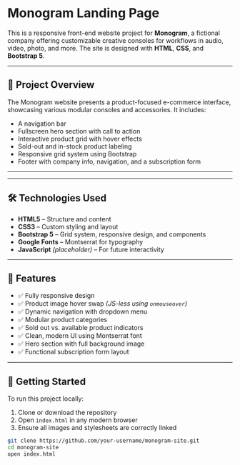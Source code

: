 # Monogram Landing Page

This is a responsive front-end website project for **Monogram**, a fictional company offering customizable creative consoles for workflows in audio, video, photo, and more. The site is designed with **HTML**, **CSS**, and **Bootstrap 5**.

---

## 🧾 Project Overview

The Monogram website presents a product-focused e-commerce interface, showcasing various modular consoles and accessories. It includes:

- A navigation bar  
- Fullscreen hero section with call to action  
- Interactive product grid with hover effects  
- Sold-out and in-stock product labeling  
- Responsive grid system using Bootstrap  
- Footer with company info, navigation, and a subscription form  

---


---

## 🛠️ Technologies Used

- **HTML5** – Structure and content  
- **CSS3** – Custom styling and layout  
- **Bootstrap 5** – Grid system, responsive design, and components  
- **Google Fonts** – Montserrat for typography  
- **JavaScript** *(placeholder)* – For future interactivity  

---

## 📸 Features

- ✅ Fully responsive design  
- ✅ Product image hover swap *(JS-less using `onmouseover`)*  
- ✅ Dynamic navigation with dropdown menu  
- ✅ Modular product categories  
- ✅ Sold out vs. available product indicators  
- ✅ Clean, modern UI using Montserrat font  
- ✅ Hero section with full background image  
- ✅ Functional subscription form layout  

---

## 🚀 Getting Started

To run this project locally:

1. Clone or download the repository  
2. Open `index.html` in any modern browser  
3. Ensure all images and stylesheets are correctly linked  

```bash
git clone https://github.com/your-username/monogram-site.git
cd monogram-site
open index.html


